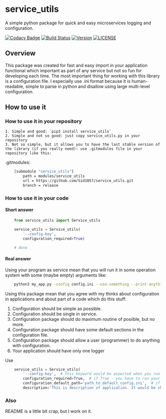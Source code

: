 # service_utils
A simple python package for quick and easy microservices logging and configuration.

[![Codacy Badge](https://api.codacy.com/project/badge/Grade/819d6be760c04433a00dace98c674058)](https://app.codacy.com/app/Sid1057/service_utils?utm_source=github.com&utm_medium=referral&utm_content=Sid1057/service_utils&utm_campaign=Badge_Grade_Dashboard)
[![Build Status](https://travis-ci.com/Sid1057/service_utils.svg?branch=master)](https://travis-ci.com/Sid1057/service_utils)
[![Version](https://img.shields.io/pypi/v/service_utils.svg)](https://pypi.org/project/service_utils/)
[![LICENSE](https://img.shields.io/github/license/sid1057/service_utils.svg)](https://github.com/Sid1057/service_utils/blob/master/LICENSE)

## Overview
This package was created for fast and easy import in your application functional which important as part of any service but not so fun for developing each time.
The most important thing for working with this library is a configuration file. I especially use .ini format because it is human-readable, simple to parse in python and disallow using large multi-level configuration.

## How to use it

### How to use it in your repository

    1. Simple and good: `pip3 install service_utils`
    2. Simple and not so good: just copy service_utils.py in your repository
    3. Not so simple, but it allows you to have the last stable version of the library (if you really need): use .gitmodules file in your repository like this:

.gitmodules:

```bash
    [submodule "service_utils"]
        path = modules/service_utils
        url = https://github.com/Sid1057/service_utils.git
        branch = release
```

### How to use it in your code

#### Short answer
```python
    from service_utils import Service_utils

    service_utils = Service_utils(
        '--config-key',
        configuration_required=True)

    # done
```

#### Real answer
Using your program as service mean that you will run it in some operation system with some (maybe empty) arguments like:
```bash
    python3 my_app.py -config config.ini --use-something --print-anything
```
Using this package mean that you agree with my thinks about configuration in applications and about part of a code which do this stuff:
1. Configuration should be simple as possible.
2. Configuration should be single in service.
3. Configuration package should do maximum routine of posiible, but no more.
4. Configuration package should have some default sections in the configuration file.
5. Configuration package should allow a user (programmer) to do anything with configuration.
6. Your application should have only one logger

Use 
```python
    service_utils = Service_utils(
        '--config-key',  # this keyword would be expected when you run your application
        configuration_required=True,  # if True - you have to run your application only with config-key
        configuration_default_path='path_to_default_config.ini',  # if configuration is not required but default configuration exist - this path configuration to configuration file will be used
        description='This is description of application. It would be show in `python3 app.py --help`')
```

### Also
README is a little bit crap, but I work on it.
